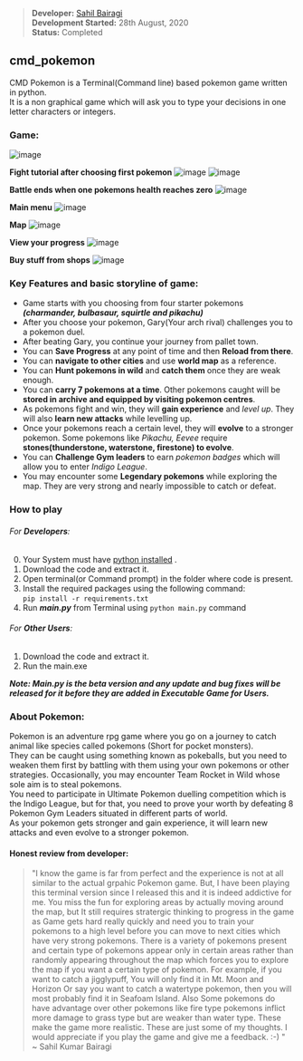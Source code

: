 > **Developer:** [Sahil Bairagi](http://Sahil-k1509.github.io)      
> **Development Started:** 28th August, 2020  
> **Status:** Completed  

## cmd_pokemon
CMD Pokemon is a Terminal(Command line) based pokemon game written in python.  
It is a non graphical game which will ask you to type your decisions in one letter characters or integers.    


### Game:
![image](images/intro.png)

**Fight tutorial after choosing first pokemon**
![image](images/gary.png)
![image](images/fight.png)

**Battle ends when one pokemons health reaches zero**
![image](images/result.png)

**Main menu**
![image](images/main.png)

**Map**
![image](images/map.png)

**View your progress**
![image](images/info.png)

**Buy stuff from shops**
![image](images/shop.png)


### Key Features and basic storyline of game:
- Game starts with you choosing from four starter pokemons _**(charmander, bulbasaur, squirtle and pikachu)**_
- After you choose your pokemon, Gary(Your arch rival) challenges you to a pokemon duel.
- After beating Gary, you continue your journey from pallet town.
- You can **Save Progress** at any point of time and then **Reload from there**.
- You can **navigate to other cities** and use **world map** as a reference.
- You can **Hunt pokemons in wild** and **catch them** once they are weak enough.
- You can **carry 7 pokemons at a time**. Other pokemons caught will be **stored in archive and equipped by visiting pokemon centres**.
- As pokemons fight and win, they will **gain experience** and *level up*. They will also **learn new attacks** while levelling up.
- Once your pokemons reach a certain level, they will **evolve** to a stronger pokemon. Some pokemons like *Pikachu, Eevee* require **stones(thunderstone, waterstone, firestone) to evolve**.
- You can **Challenge Gym leaders** to earn *pokemon badges* which will allow you to enter *Indigo League*.
- You may encounter some **Legendary pokemons** while exploring the map. They are very strong and nearly impossible to catch or defeat.



### How to play
###### For **Developers**:
0. Your System must have [python installed](https://www.python.org/)  .
1. Download the code and extract it.
2. Open terminal(or Command prompt) in the folder where code is present.
3. Install the required packages using the following command:  
    `pip install -r requirements.txt`
4. Run _**main.py**_ from Terminal using `python main.py` command   

###### For **Other Users**:  
1. Download the code and extract it.
2. Run the main.exe

_**Note: Main.py is the beta version and any update and bug fixes will be released for it before they are added in Executable Game for Users.**_



### About Pokemon:
Pokemon is an adventure rpg game where you go on a journey to catch animal like species called pokemons (Short for pocket monsters).     
They can be caught using something known as pokeballs, but you need to weaken them first by battling with them using your own pokemons or other strategies. Occasionally, you may encounter Team Rocket in Wild whose sole aim is to steal pokemons.      
You need to participate in Ultimate
Pokemon duelling competition which is the Indigo League, but for that, you need to prove your worth by defeating 8 Pokemon Gym Leaders situated in different parts of world.     
As your pokemon gets stronger and gain experience, it will learn new attacks and even evolve to a stronger pokemon.


#### Honest review from developer:
> "I know the game is far from perfect and the experience is not at all similar to the actual grpahic Pokemon game. But, I have been playing this terminal version
> since I released this and it is indeed addictive for me. You miss the fun for exploring areas by actually moving around the map, but It still requires stratergic 
> thinking to progress in the game as Game gets hard really quickly and need you to train your pokemons to a high level before you can move to next cities which have 
> very strong pokemons. There is a variety of pokemons present and certain type of pokemons appear only in certain areas rather than randomly appearing throughout the map
> which forces you to explore the map if you want a certain type of pokemon. For example, if you want to catch a jigglypuff, You will only find it in Mt. Moon and Horizon 
> Or say you want to catch a watertype pokemon, then you will most probably find it in Seafoam Island. Also Some pokemons do have advantage over other pokemons like fire type
> pokemons inflict more damage to grass type but are weaker than water type. These make the game more realistic. These are just some of my thoughts. I would appreciate
> if you play the game and give me a feedback. :-) "   
> ~ Sahil Kumar Bairagi
